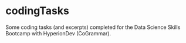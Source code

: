 # codingTasks

Some coding tasks (and excerpts) completed for the Data Science Skills Bootcamp with HyperionDev (CoGrammar).
